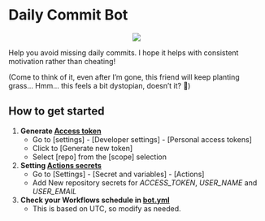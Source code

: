 # Daily Commit Bot
<p align="center">
   <img src="https://github.com/EunhoMoon/daily-commit-bot/assets/87683930/35b3b2e5-8937-44c5-bf69-a9266379dc64"/>
</p>

Help you avoid missing daily commits. I hope it helps with consistent motivation rather than cheating!

(Come to think of it, even after I’m gone, this friend will keep planting grass... Hmm... this feels a bit dystopian, doesn’t it? 🤖)

## How to get started

1. **Generate <u>Access token</u>**
   - Go to [settings] - [Developer settings] - [Personal access tokens]
   - Click to [Generate new token]
   - Select [repo] from the [scope] selection
2. **Setting <u>Actions secrets</u>**
   - Go to [Settings] - [Secret and variables] - [Actions]
   - Add New repository secrets for _ACCESS_TOKEN_, _USER_NAME_ and _USER_EMAIL_
3. **Check your Workflows schedule in <u>bot.yml</u>**
   - This is based on UTC, so modify as needed.


